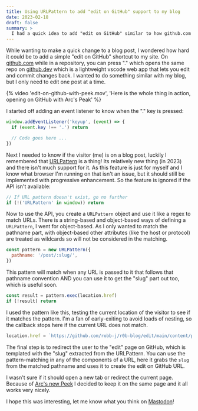 ```yaml
---
title: Using URLPattern to add "edit on GitHub" support to my blog
date: 2023-02-18
draft: false
summary: >
  I had a quick idea to add "edit on GitHub" similar to how github.com uses the "." shortcut to open github.dev
---
```


While wanting to make a quick change to a blog post, I wondered how hard it could be to add a simple "edit on GitHub" shortcut to my site.
On [github.com](https://github.com) while in a repository, you can press "." which opens the same repo on [github.dev](https://github.dev) which is a lightweight vscode web app that lets you edit and commit changes back. I wanted to do something similar with my blog, but I only need to edit one post at a time.

{% video 'edit-on-github-with-peek.mov', 'Here is the whole thing in action, opening on GitHub with Arc\'s Peak' %}

I started off adding an event listener to know when the "." key is pressed:

```js
window.addEventListener('keyup', (event) => {
  if (event.key !== '.') return

  // Code goes here ...
})
```

Next I needed to know if the visitor (me) is on a blog post, luckily I remembered that [URLPattern](https://developer.mozilla.org/en-US/docs/Web/API/URLPattern) is a thing!
Its relatively new thing (in 2023) and there isn't much support for it. As this feature is just for myself and I know what browser I'm running on that isn't an issue, but it should still be implemented with progressive enhancement. So the feature is ignored if the API isn't available:

```js
// If URL pattern doesn't exist, go no further
if (!('URLPattern' in window)) return
```

Now to use the API, you create a `URLPattern` object and use it like a regex to match URLs. There is a string-based and object-based ways of defining a `URLPattern`, I went for object-based. As I only wanted to match the pathname part, with object-based other attributes (like the host or protocol) are treated as wildcards so will not be considered in the matching.

```js
const pattern = new URLPattern({
  pathname: '/post/:slug/',
})
```

This pattern will match when any URL is passed to it that follows that pathname convention AND you can use it to get the "slug" part out too, which is useful soon.

```js
const result = pattern.exec(location.href)
if (!result) return
```

I used the pattern like this, testing the current location of the visitor to see if it matches the pattern. I'm a fan of early-exiting to avoid loads of nesting, so the callback stops here if the current URL does not match.

```js
location.href = `https://github.com/robb-j/r0b-blog/edit/main/content/post/${result.pathname.groups.slug}.md`
```

The final step is to redirect the user to the "edit" page on GitHub, which is templated with the "slug" extracted from the URLPattern. You can use the pattern-matching in any of the components of a URL, here it grabs the `slug` from the matched pathname and uses it to create the edit on GitHub URL.

I wasn't sure if it should open a new tab or redirect the current page. Because of [Arc's new Peek](https://www.youtube.com/watch?v=biPlFWl64ws) I decided to keep it on the same page and it all works very nicely.

I hope this was interesting, let me know what you think on [Mastodon](https://hyem.tech/@rob)!
